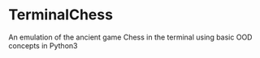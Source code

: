 # TerminalChess
An emulation of the ancient game Chess in the terminal using basic OOD concepts in Python3
